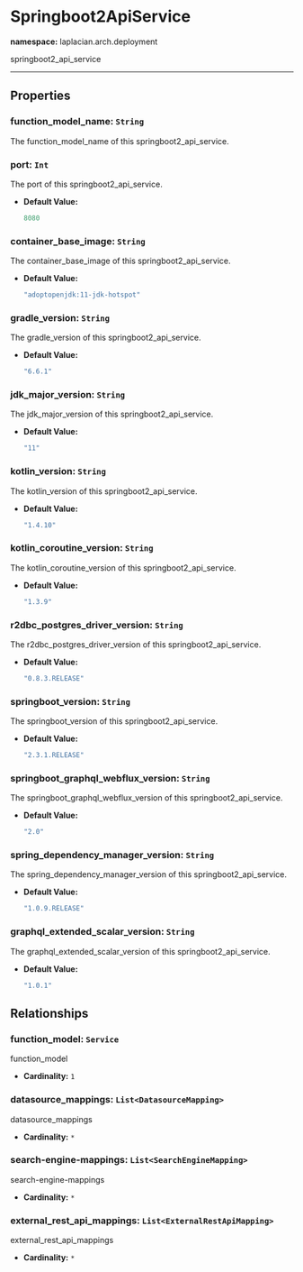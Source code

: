 # **Springboot2ApiService**
**namespace:** laplacian.arch.deployment

springboot2_api_service



---

## Properties

### function_model_name: `String`
The function_model_name of this springboot2_api_service.

### port: `Int`
The port of this springboot2_api_service.
- **Default Value:**
  ```kotlin
  8080
  ```

### container_base_image: `String`
The container_base_image of this springboot2_api_service.
- **Default Value:**
  ```kotlin
  "adoptopenjdk:11-jdk-hotspot"
  ```

### gradle_version: `String`
The gradle_version of this springboot2_api_service.
- **Default Value:**
  ```kotlin
  "6.6.1"
  ```

### jdk_major_version: `String`
The jdk_major_version of this springboot2_api_service.
- **Default Value:**
  ```kotlin
  "11"
  ```

### kotlin_version: `String`
The kotlin_version of this springboot2_api_service.
- **Default Value:**
  ```kotlin
  "1.4.10"
  ```

### kotlin_coroutine_version: `String`
The kotlin_coroutine_version of this springboot2_api_service.
- **Default Value:**
  ```kotlin
  "1.3.9"
  ```

### r2dbc_postgres_driver_version: `String`
The r2dbc_postgres_driver_version of this springboot2_api_service.
- **Default Value:**
  ```kotlin
  "0.8.3.RELEASE"
  ```

### springboot_version: `String`
The springboot_version of this springboot2_api_service.
- **Default Value:**
  ```kotlin
  "2.3.1.RELEASE"
  ```

### springboot_graphql_webflux_version: `String`
The springboot_graphql_webflux_version of this springboot2_api_service.
- **Default Value:**
  ```kotlin
  "2.0"
  ```

### spring_dependency_manager_version: `String`
The spring_dependency_manager_version of this springboot2_api_service.
- **Default Value:**
  ```kotlin
  "1.0.9.RELEASE"
  ```

### graphql_extended_scalar_version: `String`
The graphql_extended_scalar_version of this springboot2_api_service.
- **Default Value:**
  ```kotlin
  "1.0.1"
  ```

## Relationships

### function_model: `Service`
function_model
- **Cardinality:** `1`

### datasource_mappings: `List<DatasourceMapping>`
datasource_mappings
- **Cardinality:** `*`

### search-engine-mappings: `List<SearchEngineMapping>`
search-engine-mappings
- **Cardinality:** `*`

### external_rest_api_mappings: `List<ExternalRestApiMapping>`
external_rest_api_mappings
- **Cardinality:** `*`